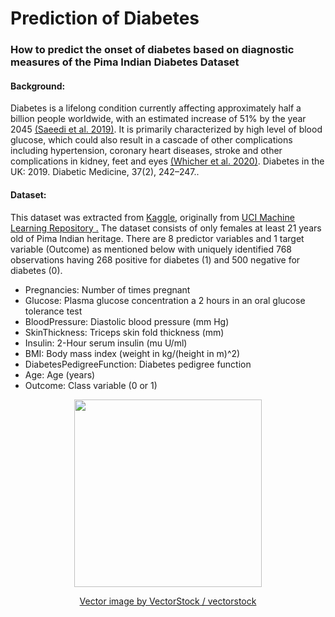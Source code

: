 # Prediction of Diabetes 

### How to predict the onset of diabetes based on diagnostic measures of the Pima Indian Diabetes Dataset

#### Background:
Diabetes is a lifelong condition currently affecting approximately half a billion people worldwide, with an estimated increase of 51% by the year 2045 [(Saeedi et al. 2019)](https://pubmed.ncbi.nlm.nih.gov/31518657/). It is primarily characterized by high level of blood glucose, which could also result in a cascade of other complications including hypertension, coronary heart diseases, stroke and other complications in kidney, feet and eyes [(Whicher et al. 2020)](https://onlinelibrary.wiley.com/doi/abs/10.1111/dme.14225). Diabetes in the UK: 2019. Diabetic Medicine, 37(2), 242–247..

#### Dataset:
This dataset was extracted from [Kaggle](https://www.kaggle.com/uciml/pima-indians-diabetes-database), originally from [UCI Machine Learning Repository .](http://archive.ics.uci.edu/ml)
The dataset consists of only females at least 21 years old of Pima Indian heritage.
There are 8 predictor variables and 1 target variable (Outcome) as mentioned below with uniquely identified 768 observations having 268 positive for diabetes (1) and 500 negative for diabetes (0).

- Pregnancies: Number of times pregnant
- Glucose: Plasma glucose concentration a 2 hours in an oral glucose tolerance test
- BloodPressure: Diastolic blood pressure (mm Hg)
- SkinThickness: Triceps skin fold thickness (mm)
- Insulin: 2-Hour serum insulin (mu U/ml)
- BMI: Body mass index (weight in kg/(height in m)^2)
- DiabetesPedigreeFunction: Diabetes pedigree function
- Age: Age (years)
- Outcome: Class variable (0 or 1)


<p align="center">
  <img width="300" height="300" src="https://cdn1.vectorstock.com/i/thumb-large/65/35/black-icon-on-white-background-doctor-with-syringe-vector-16356535.jpg">
</p>

<p align="center">
<a href="https://www.vectorstock.com/royalty-free-vector/black-icon-on-white-background-doctor-with-syringe-vector-16356535">Vector image by VectorStock / vectorstock</a>
</p>
